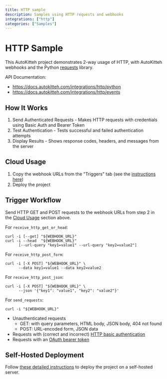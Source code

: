 ```yaml
---
title: HTTP sample
description: Samples using HTTP requests and webhooks
integrations: ["http"]
categories: ["Samples"]
---
```


# HTTP Sample

This AutoKitteh project demonstrates 2-way usage of HTTP, with AutoKitteh
webhooks and the Python [requests](https://requests.readthedocs.io/) library.

API Documentation:

- https://docs.autokitteh.com/integrations/http/python
- https://docs.autokitteh.com/integrations/http/events

## How It Works

1. Send Authenticated Requests - Makes HTTP requests with credentials using Basic Auth and Bearer Token
2. Test Authentication - Tests successful and failed authentication attempts
3. Display Results - Shows response codes, headers, and messages from the server

## Cloud Usage

1. Copy the webhook URLs from the "Triggers" tab (see the [instructions here](https://docs.autokitteh.com/get_started/deployment#webhook-urls))
2. Deploy the project

## Trigger Workflow

Send HTTP GET and POST requests to the webhook URLs from step 2 in the [Cloud Usage](#cloud-usage) section above.

For `receive_http_get_or_head`:

```shell
curl -i [--get] "${WEBHOOK_URL}"
curl -i --head  "${WEBHOOK_URL}"
      [--url-query "key1=value1" --url-query "key2=value2"]
```

For `receive_http_post_form`:

```shell
curl -i [-X POST] "${WEBHOOK_URL}" \
      --data key1=value1 --data key2=value2
```

For `receive_http_post_json`:

```shell
curl -i [-X POST] "${WEBHOOK_URL}" \
      --json '{"key1": "value1", "key2": "value2"}'
```

For `send_requests`:

```shell
curl -i "${WEBHOOK_URL}"
```

- Unauthenticated requests
  - GET: with query parameters, HTML body, JSON body, 404 not found
  - POST: URL-encoded form, JSON data
- Requests with (correct and incorrect)
  [HTTP basic authentication](https://datatracker.ietf.org/doc/html/rfc7617)
- Requests with an
  [OAuth bearer token](https://datatracker.ietf.org/doc/html/rfc6750)

## Self-Hosted Deployment

Follow [these detailed instructions](https://docs.autokitteh.com/get_started/deployment) to deploy the project on a self-hosted server.
